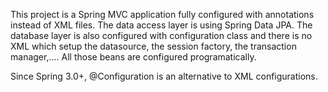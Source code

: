 
This project is a Spring MVC application fully  configured with annotations instead of XML files. The data access layer is
using Spring Data JPA. The database layer is also configured with configuration class and there is no XML which setup the
datasource, the session factory, the transaction manager,.... All those beans are configured programatically.

Since Spring 3.0+, @Configuration is an alternative to XML configurations.
